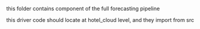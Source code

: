 this folder contains component of the full forecasting pipeline

this driver code should locate at hotel_cloud level, and they import from src


